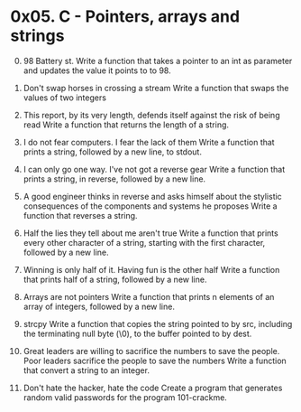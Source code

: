 # 0x05. C - Pointers, arrays and strings

0. 98 Battery st.
Write a function that takes a pointer to an int as parameter and updates the value it points to to 98.

1. Don't swap horses in crossing a stream
Write a function that swaps the values of two integers

2. This report, by its very length, defends itself against the risk of being read
Write a function that returns the length of a string.

3. I do not fear computers. I fear the lack of them
Write a function that prints a string, followed by a new line, to stdout.

4. I can only go one way. I've not got a reverse gear
Write a function that prints a string, in reverse, followed by a new line.

5. A good engineer thinks in reverse and asks himself about the stylistic consequences of the components and systems he proposes
Write a function that reverses a string.

6. Half the lies they tell about me aren't true
Write a function that prints every other character of a string, starting with the first character, followed by a new line.

7. Winning is only half of it. Having fun is the other half
Write a function that prints half of a string, followed by a new line.

8. Arrays are not pointers
Write a function that prints n elements of an array of integers, followed by a new line.

9. strcpy
Write a function that copies the string pointed to by src, including the terminating null byte (\0), to the buffer pointed to by dest.

10. Great leaders are willing to sacrifice the numbers to save the people. Poor leaders sacrifice the people to save the numbers
Write a function that convert a string to an integer.

11. Don't hate the hacker, hate the code
Create a program that generates random valid passwords for the program 101-crackme.


